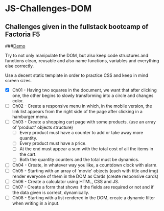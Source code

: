 # JS-Challenges-DOM

## Challenges given in the fullstack bootcamp of Factoria F5

###<a href='https://jaumevibu.github.io/JS-Challenges-DOM/'>Demo</a>

Try to not only manipulate the DOM, but also keep code structures and functions clean, reusable and also name functions, variables and everything else correctly.

Use a decent static template in order to practice CSS and keep in mind screen sizes.

-[x] Ch01 - Having two squares in the document, we want that after clicking one, the other begins to slowly transforming into a circle and changes color.  
-[ ] Ch02 - Create a responsive menu in which, in the mobile version, the link list appears from the right side of the page after clicking in a hamburger menu.  
-[ ] Ch03 - Create a shopping cart page with some products. (use an array of 'product' objects structure)  
    -[ ] Every product must have a counter to add or take away more quantity.  
    -[ ] Every product must have a price.  
    -[ ] At the end must appear a sum with the total cost of all the items in the cart.  
    -[ ] Both the quantity counters and the total must be dynamics.  
-[ ] Ch04 - Create, in whatever way you like, a countdown clock with alarm.  
-[ ] Ch05 - Starting with an array of 'movie' objects (each with title<string> and img<string>) render everyone of them in the DOM as Cards (create responsive cards)  
-[ ] Ch06 - Create a calculator using HTML, CSS and JS.  
-[ ] Ch07 - Create a form that shows if the fields are required or not and if the data given is correct, dynamically.  
-[ ] Ch08 - Starting with a list rendered in the DOM, create a dynamic filter when writing in a input.  